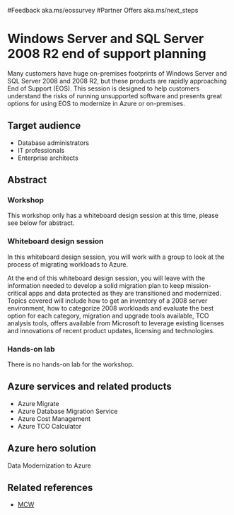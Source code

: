 #Feedback aka.ms/eossurvey
#Partner Offers aka.ms/next_steps


# Windows Server and SQL Server 2008 R2 end of support planning

Many customers have huge on-premises footprints of Windows Server and SQL Server 2008 and 2008 R2, but these products are rapidly approaching End of Support (EOS). This session is designed to help customers understand the risks of running unsupported software and presents great options for using EOS to modernize in Azure or on-premises.

## Target audience

- Database administrators
- IT professionals
- Enterprise architects

## Abstract

### Workshop
This workshop only has a whiteboard design session at this time, please see below for abstract. 

### Whiteboard design session
In this whiteboard design session, you will work with a group to look at the process of migrating workloads to Azure. 

At the end of this whiteboard design session, you will leave with the information needed to develop a solid migration plan to keep mission-critical apps and data protected as they are transitioned and modernized. Topics covered will include how to get an inventory of a 2008 server environment, how to categorize 2008 workloads and evaluate the best option for each category, migration and upgrade tools available, TCO analysis tools, offers available from Microsoft to leverage existing licenses and innovations of recent product updates, licensing and technologies.     

### Hands-on lab
There is no hands-on lab for the workshop. 

## Azure services and related products 
- Azure Migrate
- Azure Database Migration Service
- Azure Cost Management
- Azure TCO Calculator

## Azure hero solution
Data Modernization to Azure

## Related references
- [MCW](https://github.com/Microsoft/MCW)
